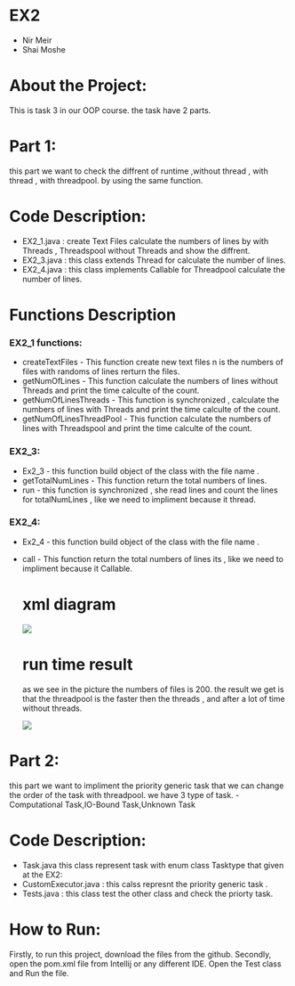 
# EX2 

- Nir Meir 
- Shai Moshe 

# About the Project:
This is task 3  in our OOP course.
the task have 2 parts.

# Part 1:
  this part we want to check the diffrent of runtime ,without thread , with thread , with threadpool.
  by using the same function.  

# Code Description:

- EX2_1.java : create Text Files calculate the numbers of lines by with Threads , Threadspool without Threads and show the diffrent.
- EX2_3.java : this class extends Thread for calculate the number of lines.
- EX2_4.java : this class implements Callable<Integer> for Threadpool calculate the number of lines.


# Functions Description
### EX2_1 functions:
- createTextFiles - This function create new text files n is the numbers of files with randoms of lines rerturn the files.
- getNumOfLines - This function calculate the numbers of lines without Threads and print the time calculte of the count.
- getNumOfLinesThreads - This function is synchronized , calculate the numbers of lines with Threads and print the time calculte of the count.
- getNumOfLinesThreadPool - This function calculate the numbers of lines with Threadspool and print the time calculte of the count.


### EX2_3:
- Ex2_3 - this function build object of the class with the file name .
- getTotalNumLines - This function return the total numbers of lines.
- run - this function is synchronized , she read lines and count the lines for totalNumLines , like we need to impliment because it thread.

### EX2_4:
- Ex2_4 - this function build object of the class with the file name .
- call - This function return the total numbers of lines its , like we need to impliment because it Callable.
  
  # xml diagram 
  ![](https://i.ibb.co/qYBxs2F/Screenshot-2023-01-09-211932.jpg)
  
  
  # run time  result
  as we see in the picture the numbers of files is 200.
  the result we get is that the threadpool is the faster then the threads , and after a lot of time without threads.
  
  ![](https://i.ibb.co/v4k0Nmp/Screenshot-2023-01-09-211217.jpg)

# Part 2:
  this part we want to impliment the priority generic task that we can change the order of the task with threadpool.
  we have 3 type of task.
  -Computational Task,IO-Bound Task,Unknown Task
 
  
  
# Code Description:

- Task.java this class represent task with enum class Tasktype that given at the EX2: 
- CustomExecutor.java : this calss represnt the priority generic task .
- Tests.java : this class test the other class and check the priorty task.

# How to Run:
Firstly, to run this project, download the files from the github.
Secondly, open the pom.xml file from Intellij or any different IDE.
Open the Test class and Run the file.



